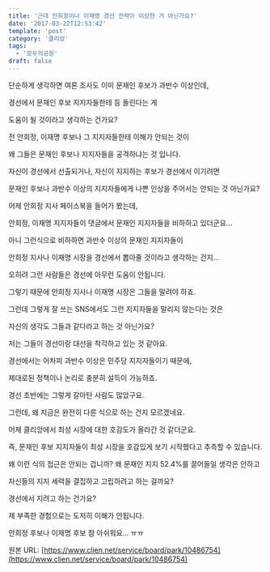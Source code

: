 ```yaml
---
title: '근데 안희정이나 이재명 경선 전략이 이상한 거 아닌가요?'
date: '2017-03-22T12:53:42'
template: 'post'
category: '클리앙'
tags: 
  - '모두의공원'
draft: false
---
```


단순하게 생각하면 여론 조사도 이미 문재인 후보가 과반수 이상인데,  
  
경선에서 문재인 후보 지지자들한테 등 돌린다는 게  
  
도움이 될 것이라고 생각하는 건가요?  
  
전 안희정, 이재명 후보나 그 지지자들한테 이해가 안되는 것이  
  
왜 그들은 문재인 후보나 지지자들을 공격하냐는 것 입니다.  
  
자신이 경선에서 선출되거나, 자신이 지지하는 후보가 경선에서 이기려면  
  
문재인 후보나 과반수 이상의 지지자들에게 나쁜 인상을 주어서는 안되는 것 아닌가요?  
  
어제 안희정 지사 페이스북을 들어가 봤는데,  
  
안희정, 이재명 지지자들이 댓글에서 문재인 지지자들을 비하하고 있더군요...  
  
아니 그런식으로 비하하면 과반수 이상의 문재인 지지자들이  
  
안희정 지사나 이재명 시장을 경선에서 뽑아줄 것이라고 생각하는 건지...  
  
오히려 그런 사람들은 경선에 아무런 도움이 안됩니다.  
  
그렇기 때문에 안희정 지사나 이재명 시장은 그들을 말려야 하죠.  
  
그런데 그렇게 잘 쓰는 SNS에서도 그런 지지자들을 말리지 않는다는 것은  
  
자신의 생각도 그들과 같다라고 하는 것 아닌가요?  
  
저는 그들이 경선이랑 대선을 착각하고 있는 것 같아요.  
  
경선에서는 어차피 과반수 이상은 민주당 지지자들이기 때문에,  
  
제대로된 정책이나 논리로 충분히 설득이 가능하죠.  
  
경선 초반에는 그렇게 갈아탄 사람도 많았구요.  
  
그런데, 왜 지금은 완전히 다른 식으로 하는 건지 모르겠네요.  
  
어제 클리앙에서 최성 시장에 대한 호감도가 올라간 것 같더군요.  
  
즉, 문재인 후보 지지자들이 최성 시장을 호감있게 보기 시작했다고 추측할 수 있습니다.  
  
왜 이런 식의 접근은 안되는 겁니까? 왜 문재인 지지 52.4%를 끌어들일 생각은 안하고  
  
자신들의 지지 세력을 결집하고 고립하려고 하는 걸까요?  
  
경선에서 지려고 하는 건가요?  
  
제 부족한 경험으로는 도저히 이해가 안됩니다.  
  
안희정 후보나 이재명 후보 참 아쉬워요... ㅠㅠ

원본 URL: [https://www.clien.net/service/board/park/10486754](https://www.clien.net/service/board/park/10486754)